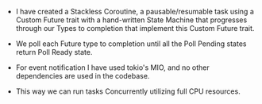 - I have created a Stackless Coroutine, a pausable/resumable task using a Custom Future trait with a hand-written State Machine that progresses through our Types to completion that implement this Custom Future trait.
- We poll each Future type to completion until all the Poll Pending states return Poll Ready state.

- For event notification I have used tokio's MIO, and no other dependencies are used in the codebase.

- This way we can run tasks Concurrently utilizing full CPU resources.
